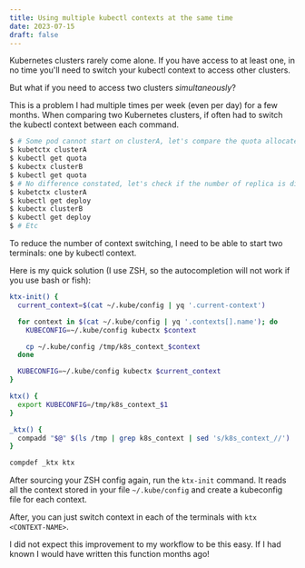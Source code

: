 ```yaml
---
title: Using multiple kubectl contexts at the same time
date: 2023-07-15
draft: false
---
```


Kubernetes clusters rarely come alone. If you have access to at least one, in no
time you'll need to switch your kubectl context to access other clusters.

But what if you need to access two clusters *simultaneously*?

This is a problem I had multiple times per week (even per day) for a few months.
When comparing two Kubernetes clusters, if often had to switch the kubectl context
between each command.

```sh
$ # Some pod cannot start on clusterA, let's compare the quota allocated on clusterB
$ kubetctx clusterA
$ kubectl get quota
$ kubectx clusterB
$ kubectl get quota
$ # No difference constated, let's check if the number of replica is different
$ kubetctx clusterA
$ kubectl get deploy
$ kubectx clusterB
$ kubectl get deploy
$ # Etc
```

To reduce the number of context switching, I need to be able to start two
terminals: one by kubectl context.

Here is my quick solution (I use ZSH, so the autocompletion will not work if you
use bash or fish):

```sh
ktx-init() {
  current_context=$(cat ~/.kube/config | yq '.current-context')

  for context in $(cat ~/.kube/config | yq '.contexts[].name'); do
    KUBECONFIG=~/.kube/config kubectx $context

    cp ~/.kube/config /tmp/k8s_context_$context
  done

  KUBECONFIG=~/.kube/config kubectx $current_context
}

ktx() {
  export KUBECONFIG=/tmp/k8s_context_$1
}

_ktx() {
  compadd "$@" $(ls /tmp | grep k8s_context | sed 's/k8s_context_//')
}

compdef _ktx ktx
```

After sourcing your ZSH config again, run the `ktx-init` command. It reads all
the context stored in your file `~/.kube/config` and create a kubeconfig file for
each context.

After, you can just switch context in each of the terminals with `ktx <CONTEXT-NAME>`.

I did not expect this improvement to my workflow to be this easy. If I had known
I would have written this function months ago! 
